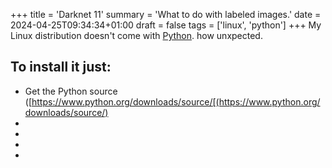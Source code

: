 +++
title = 'Darknet 11'
summary = 'What to do with labeled images.'
date = 2024-04-25T09:34:34+01:00
draft = false
tags = ['linux', 'python']
+++
My Linux distribution doesn't come with [Python](https://www.python.org/). how unxpected.

To install it just:
-
- Get the Python source ([https://www.python.org/downloads/source/[(https://www.python.org/downloads/source/)
-
-
-
-
